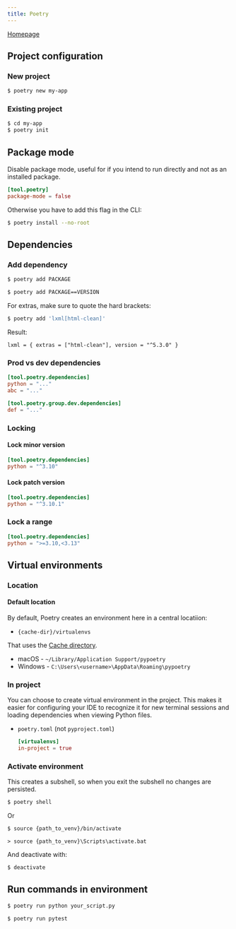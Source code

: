 ```yaml
---
title: Poetry
---
```


[Homepage](https://python-poetry.org/)


## Project configuration

### New project

```sh
$ poetry new my-app
```

### Existing project

```sh
$ cd my-app
$ poetry init
```

## Package mode

Disable package mode, useful for if you intend to run directly and not as an installed package.

```toml
[tool.poetry]
package-mode = false
```

Otherwise you have to add this flag in the CLI:

```sh
$ poetry install --no-root
```

## Dependencies

### Add dependency

```sh
$ poetry add PACKAGE
```

```sh
$ poetry add PACKAGE==VERSION
```

For extras, make sure to quote the hard brackets:

```sh
$ poetry add 'lxml[html-clean]'
```

Result:

```
lxml = { extras = ["html-clean"], version = "^5.3.0" }
```

### Prod vs dev dependencies

```toml
[tool.poetry.dependencies]
python = "..."
abc = "..."

[tool.poetry.group.dev.dependencies]
def = "..."
```

### Locking

#### Lock minor version

```toml
[tool.poetry.dependencies]
python = "^3.10"
```

#### Lock patch version

```toml
[tool.poetry.dependencies]
python = "^3.10.1"
```

### Lock a range

```toml
[tool.poetry.dependencies]
python = ">=3.10,<3.13"
```


## Virtual environments

### Location

#### Default location

By default, Poetry creates an environment here in a central locatiion:

- `{cache-dir}/virtualenvs`

That uses the [Cache directory](https://python-poetry.org/docs/configuration/#cache-dir).

- macOS - `~/Library/Application Support/pypoetry`
- Windows - `C:\Users\<username>\AppData\Roaming\pypoetry`

### In project

You can choose to create virtual environment in the project. This makes it easier for configuring your IDE to recognize it for new terminal sessions and loading dependencies when viewing Python files.

- `poetry.toml` (not `pyproject.toml`)
    ```toml
    [virtualenvs]
    in-project = true
    ```

### Activate environment

This creates a subshell, so when you exit the subshell no changes are persisted.

```sh
$ poetry shell
```

Or

```sh
$ source {path_to_venv}/bin/activate
```
```console
> source {path_to_venv}\Scripts\activate.bat
```

And deactivate with:

```sh
$ deactivate
```


## Run commands in environment

```sh
$ poetry run python your_script.py

$ poetry run pytest
```

